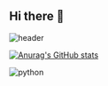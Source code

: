 ## Hi there 👋

![header](https://capsule-render.vercel.app/api?type=venom&color=gradient&height=200&text=Hello%Mungio%Github👋&fontcolor=FFFFFF0&animation=twinkling&stroke=000000)

[![Anurag's GitHub stats](https://github-readme-stats.vercel.app/api?username=mun-gio&count_private=true&show_icons=true&theme=radical)](https://github.com/anuraghazra/github-readme-stats)

![python](https://img.shields.io/badge/python-3670A0?style=for-the-badge&logo=python&logoColor=ffdd54)
